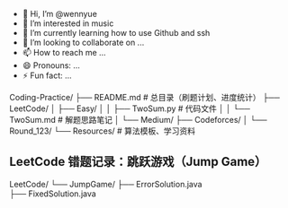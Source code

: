 - 👋 Hi, I’m @wennyue
- 👀 I’m interested in music 
- 🌱 I’m currently learning how to use Github and ssh
- 💞️ I’m looking to collaborate on ...
- 📫 How to reach me ...
- 😄 Pronouns: ...
- ⚡ Fun fact: ...

<!---
wennyue/wennyue is a ✨ special ✨ repository because its `README.md` (this file) appears on your GitHub profile.
You can click the Preview link to take a look at your changes.
--->
Coding-Practice/
├── README.md              # 总目录（刷题计划、进度统计）
├── LeetCode/
│   ├── Easy/
│   │   ├── TwoSum.py      # 代码文件
│   │   └── TwoSum.md      # 解题思路笔记
│   └── Medium/
├── Codeforces/
│   └── Round_123/
└── Resources/             # 算法模板、学习资料
## LeetCode 错题记录：跳跃游戏（Jump Game）
LeetCode/
└── JumpGame/
    ├── ErrorSolution.java  
    ├── FixedSolution.java  

